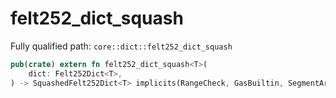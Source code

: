 # felt252_dict_squash

Fully qualified path: `core::dict::felt252_dict_squash`

```rust
pub(crate) extern fn felt252_dict_squash<T>(
    dict: Felt252Dict<T>,
) -> SquashedFelt252Dict<T> implicits(RangeCheck, GasBuiltin, SegmentArena) nopanic;
```

